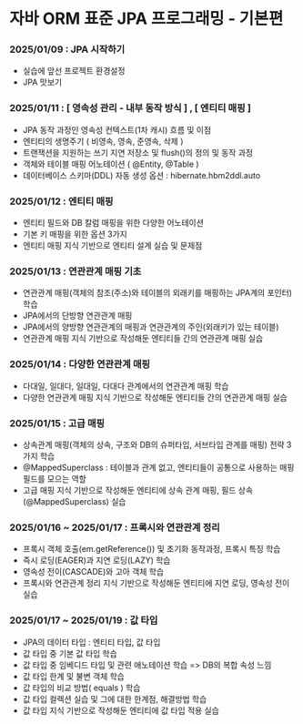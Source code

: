 # 자바 ORM 표준 JPA 프로그래밍 - 기본편

### 2025/01/09 : JPA 시작하기 

- 실습에 앞선 프로젝트 환경설정
- JPA 맛보기 

### 2025/01/11 : [ 영속성 관리 - 내부 동작 방식 ] , [ 엔티티 매핑 ]

- JPA 동작 과정인 영속성 컨텍스트(1차 캐시) 흐름 및 이점
- 엔티티의 생명주기 ( 비영속, 영속, 준영속, 삭제 )
- 트랜잭션을 지원하는 쓰기 지연 저장소 및 flush()의 정의 및 동작 과정 
- 객체와 테이블 매핑 어노테이션 ( @Entity, @Table )
- 데이터베이스 스키마(DDL) 자동 생성 옵션 : hibernate.hbm2ddl.auto

### 2025/01/12 : 엔티티 매핑

- 엔티티 필드와 DB 칼럼 매핑을 위한 다양한 어노테이션
- 기본 키 매핑을 위한 옵션 3가지
- 엔티티 매핑 지식 기반으로 엔티티 설계 실습 및 문제점

### 2025/01/13 : 연관관계 매핑 기초 

- 연관관계 매핑(객체의 참조(주소)와 테이블의 외래키를 매핑하는 JPA계의 포인터) 학습
- JPA에서의 단방향 연관관계 매핑
- JPA에서의 양방향 연관관계의 매핑과 연관관계의 주인(외래키가 있는 테이블) 
- 연관관계 매핑 지식 기반으로 작성해둔 엔티티들 간의 연관관계 매핑 실습 

### 2025/01/14 : 다양한 연관관계 매핑

- 다대일, 일대다, 일대일, 다대다 관계에서의 연관관계 매핑 학습 
- 다양한 연관관계 매핑 지식 기반으로 작성해둔 엔티티들 간의 연관관계 매핑 실습 

### 2025/01/15 : 고급 매핑

- 상속관계 매핑(객체의 상속, 구조와 DB의 슈퍼타입, 서브타입 관계를 매핑) 전략 3가지 학습
- @MappedSuperclass : 테이블과 관계 없고, 엔티티들이 공통으로 사용하는 매핑 필드를 모으는 역할 
- 고급 매핑 지식 기반으로 작성해둔 엔티티에 상속 관계 매핑, 필드 상속(@MappedSuperclass) 실습

### 2025/01/16 ~ 2025/01/17 : 프록시와 연관관계 정리

- 프록시 객체 호출(em.getReference()) 및 초기화 동작과정, 프록시 특징 학습
- 즉시 로딩(EAGER)과 지연 로딩(LAZY) 학습
- 영속성 전이(CASCADE)와 고아 객체 학습 
- 프록시와 연관관계 정리 지식 기반으로 작성해둔 엔티티에 지연 로딩, 영속성 전이 실습

### 2025/01/17 ~ 2025/01/19 : 값 타입 

- JPA의 데이터 타입 : 엔티티 타입, 값 타입 
- 값 타입 중 기본 값 타입 학습
- 값 타입 중 임베디드 타입 및 관련 애노테이션 학습 => DB의 복합 속성 느낌 
- 값 타입 한계 및 불변 객체 학습 
- 값 타입의 비교 방법( equals ) 학습
- 값 타입 컬렉션 실습 및 그에 대한 한계점, 해결방법 학습 
- 값 타입 지식 기반으로 작성해둔 엔티티에 값 타입 적용 실습
